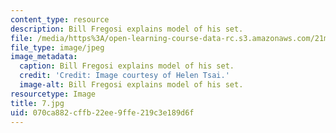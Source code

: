 ```yaml
---
content_type: resource
description: Bill Fregosi explains model of his set.
file: /media/https%3A/open-learning-course-data-rc.s3.amazonaws.com/21m-873-theater-arts-topics-fall-2004-january-iap-2005/070ca882cffb22ee9ffe219c3e189d6f_7.jpg
file_type: image/jpeg
image_metadata:
  caption: Bill Fregosi explains model of his set.
  credit: 'Credit: Image courtesy of Helen Tsai.'
  image-alt: Bill Fregosi explains model of his set.
resourcetype: Image
title: 7.jpg
uid: 070ca882-cffb-22ee-9ffe-219c3e189d6f
---
```

